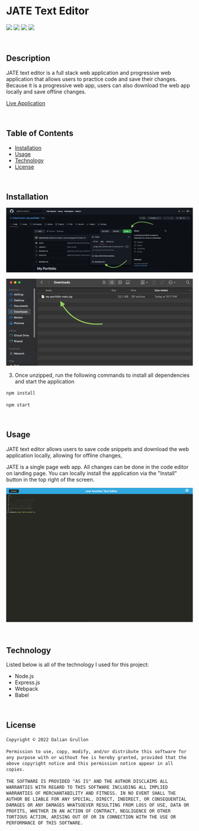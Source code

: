# JATE Text Editor
![](https://img.shields.io/github/followers/daliangrullon?style=social)
![](https://img.shields.io/github/last-commit/daliangrullon/jate-text-editor?style=flat-square)
![](https://img.shields.io/github/languages/top/DalianGrullon/jate-text-editor?style=flat-square)
![](https://img.shields.io/github/languages/count/daliangrullon/jate-text-editor?style=flat-square)

<br>

## Description

JATE text editor is a full stack web application and progressive web application that allows users to practice code and save their changes. Because it is a progressive web app, users can also download the web app locally and save offline changes.

[Live Application](https://salty-dusk-14160.herokuapp.com/)

<br>

## Table of Contents

- [Installation](#installation)
- [Usage](#usage)
- [Technology](#technology)
- [License](#license)

<br>

## Installation

![](./images/installation-1.png)

![](./images/installation-2.png)

3. Once unzipped, run the following commands to  install all dependencies and start the application

```
npm install

npm start
```

<br>

## Usage

JATE text editor allows users to save code snippets and download the web application locally, allowing for offline changes,

JATE is a single page web app. All changes can be done in the code editor on landing page. You can locally install the application via the "Install" button in the top right of the screen.

![](./images/jate-tut.png) 

<br>

## Technology
Listed below is all of the technology I used for this project:
- Node.js
- Express.js
- Webpack
- Babel

<br>

## License

    Copyright © 2022 Dalian Grullon

    Permission to use, copy, modify, and/or distribute this software for any purpose with or without fee is hereby granted, provided that the above copyright notice and this permission notice appear in all copies.

    THE SOFTWARE IS PROVIDED "AS IS" AND THE AUTHOR DISCLAIMS ALL WARRANTIES WITH REGARD TO THIS SOFTWARE INCLUDING ALL IMPLIED WARRANTIES OF MERCHANTABILITY AND FITNESS. IN NO EVENT SHALL THE AUTHOR BE LIABLE FOR ANY SPECIAL, DIRECT, INDIRECT, OR CONSEQUENTIAL DAMAGES OR ANY DAMAGES WHATSOEVER RESULTING FROM LOSS OF USE, DATA OR PROFITS, WHETHER IN AN ACTION OF CONTRACT, NEGLIGENCE OR OTHER TORTIOUS ACTION, ARISING OUT OF OR IN CONNECTION WITH THE USE OR PERFORMANCE OF THIS SOFTWARE.
